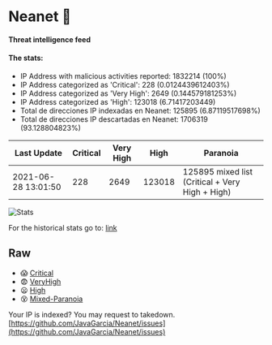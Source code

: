 # Neanet :hocho:
#### Threat intelligence feed
#### The stats:

- IP Address with malicious activities reported: 1832214 (100%)
- IP Address categorized as 'Critical':  228 (0.0124439612403%)
- IP Address categorized as 'Very High':  2649 (0.144579181253%)
- IP Address categorized as 'High':  123018 (6.71417203449)
- Total de direcciones IP indexadas en Neanet:  125895 (6.87119517698%)
- Total de direcciones IP descartadas en Neanet:  1706319 (93.128804823%)

| Last Update | Critical | Very High | High | Paranoia |
| --- | --- | --- | --- | --- |
| 2021-06-28 13:01:50 | 228 | 2649 | 123018 | 125895 mixed list (Critical + Very High + High)|

![Stats](https://docs.google.com/spreadsheets/d/e/2PACX-1vSnaNMIXVabIpDJjufMlzH7poXnshF3mgd8Is1g9ytUEzVsP5my4Trn8f-xkoLLQ38xpL3HtmUexLo6/pubchart?oid=501124687&format=image)

For the historical stats go to: [link](/stats.csv)
## Raw
- :scream: [Critical](https://raw.githubusercontent.com/JavaGarcia/Neanet/master/blacklists/neanet_critical.txt)
- :fearful: [VeryHigh](https://raw.githubusercontent.com/JavaGarcia/Neanet/master/blacklists/neanet_veryHigh.txtt)
- :frowning: [High](https://raw.githubusercontent.com/JavaGarcia/Neanet/master/blacklists/neanet_high.txt)
- :dizzy_face: [Mixed-Paranoia](https://raw.githubusercontent.com/JavaGarcia/Neanet/master/blacklists/neanet_all.txt)


Your IP is indexed? You may request to takedown. [https://github.com/JavaGarcia/Neanet/issues](https://github.com/JavaGarcia/Neanet/issues)


























































































































































































































































































































































































































































































































































































































































































































































































































































































































































































































































































































































































































































































































































































































































































































































































































































































































































































































































































































































































































































































































































































































































































































































































































































































































































































































































































































































































































































































































































































































































































































































































































































































































































































































































































































































































































































































































































































































































































































































































































































































































































































































































































































































































































































































































































































































































































































































































































































































































































































































































































































































































































































































































































































































































































































































































































































































































































































































































































































































































































































































































































































































































































































































































































































































































































































































































































































































































































































































































































































































































































































































































































































































































































































































































































